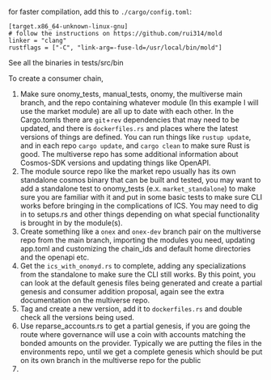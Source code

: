 
for faster compilation, add this to `./cargo/config.toml`:
```
[target.x86_64-unknown-linux-gnu]
# follow the instructions on https://github.com/rui314/mold
linker = "clang"
rustflags = ["-C", "link-arg=-fuse-ld=/usr/local/bin/mold"]
```

See all the binaries in tests/src/bin

To create a consumer chain,

1. Make sure onomy_tests, manual_tests, onomy, the multiverse main branch, and the repo containing whatever module (In this example I will use the market module) are all up to date with each other. In the Cargo.tomls there are `git`+`rev` dependencies that may need to be updated, and there is `dockerfiles.rs` and places where the latest versions of things are defined. You can run things like `rustup update`, and in each repo `cargo update`, and `cargo clean` to make sure Rust is good. The multiverse repo has some additional information about Cosmos-SDK versions and updating things like OpenAPI.
2. The module source repo like the market repo usually has its own standalone cosmos binary that can be built and tested, you may want to add a standalone test to onomy_tests (e.x. `market_standalone`) to make sure you are familiar with it and put in some basic tests to make sure CLI works before bringing in the complications of ICS. You may need to dig in to setups.rs and other things depending on what special functionality is brought in by the module(s).
3. Create something like a `onex` and `onex-dev` branch pair on the multiverse repo from the main branch, importing the modules you need, updating app.toml and customizing the chain_ids and default home directories and the openapi etc.
4. Get the `ics_with_onomyd.rs` to complete, adding any specializations from the standalone to make sure the CLI still works. By this point, you can look at the default genesis files being generated and create a partial genesis and consumer addition proposal, again see the extra documentation on the multiverse repo.
5. Tag and create a new version, add it to `dockerfiles.rs` and double check all the versions being used.
6. Use reparse_accounts.rs to get a partial genesis, if you are going the route where governance will use a coin with accounts matching the bonded amounts on the provider. Typically we are putting the files in the environments repo, until we get a complete genesis which should be put on its own branch in the multiverse repo for the public
7. 
